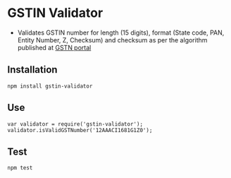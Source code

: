# GSTIN Validator

* Validates GSTIN number for length (15 digits), format (State code, PAN, Entity Number, Z, Checksum) and checksum as per the algorithm published at [GSTN portal](http://developer.gstsystem.co.in/pages/apiportal/data/gsp/download/GSTIN_Validation_SampleCode.zip)

## Installation 

    npm install gstin-validator

## Use

    var validator = require('gstin-validator');
    validator.isValidGSTNumber('12AAACI1681G1Z0');

## Test

    npm test